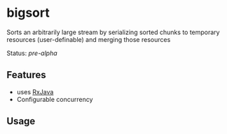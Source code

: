 # bigsort
Sorts an arbitrarily large stream by serializing sorted chunks to temporary resources (user-definable) and merging those resources

Status: *pre-alpha*

## Features
* uses [RxJava](https://github.com/ReactiveX/RxJava)
* Configurable concurrency

Usage
-------------



